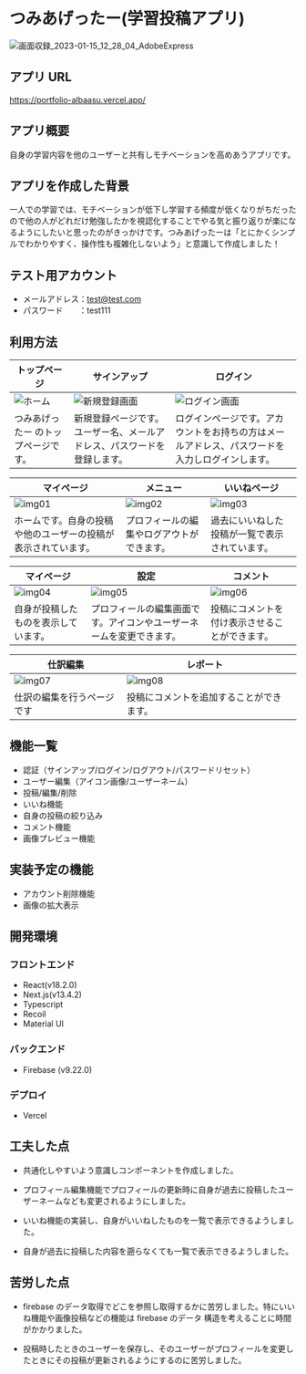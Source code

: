 # つみあげったー(学習投稿アプリ)

![画面収録_2023-01-15_12_28_04_AdobeExpress](<https://user-images.githubusercontent.com/123563616/246645013-85ff7176-dbf8-4572-8672-bbdbd4a53fed.png>)

## アプリ URL

https://portfolio-albaasu.vercel.app/

## アプリ概要

自身の学習内容を他のユーザーと共有しモチベーションを高めあうアプリです。

## アプリを作成した背景

一人での学習では、モチベーションが低下し学習する頻度が低くなりがちだったので他の人がどれだけ勉強したかを視認化することでやる気と振り返りが楽になるようにしたいと思ったのがきっかけです。つみあげったーは「とにかくシンプルでわかりやすく、操作性も複雑化しないよう」と意識して作成しました！

## テスト用アカウント

- メールアドレス：test@test.com
- パスワード　　：test111

## 利用方法

| トップページ                                                                                                                                     | サインアップ                                                                                                                                     | ログイン                                                                                                                                         |
| ------------------------------------------------------------------------------------------------------------------------------------------------ | ------------------------------------------------------------------------------------------------------------------------------------------------ | ------------------------------------------------------------------------------------------------------------------------------------------------ |
| ![ホーム](<https://user-images.githubusercontent.com/123563616/246645013-85ff7176-dbf8-4572-8672-bbdbd4a53fed.png>) | ![新規登録画面](https://user-images.githubusercontent.com/123563616/246645353-7c9cf036-7122-4e5c-b279-6795cea2f8a7.png) | ![ログイン画面](https://user-images.githubusercontent.com/123563616/246645363-020b0fa4-6a60-47da-82fd-590dde275bd0.png) |
| つみあげったー のトップページです。                                                                                                                     | 新規登録ページです。ユーザー名、メールアドレス、パスワードを登録します。                                                           | ログインページです。アカウントをお持ちの方はメールアドレス、パスワードを入力しログインします。                                                   |

| マイページ                                                                                                      | メニュー                                                                                                        | いいねページ                                                                                                          |
| --------------------------------------------------------------------------------------------------------------- | --------------------------------------------------------------------------------------------------------------- | --------------------------------------------------------------------------------------------------------------- |
| ![img01](https://user-images.githubusercontent.com/123563616/246646001-9443d765-ddf0-4884-ae87-73a51ecd0018.png) | ![img02](https://user-images.githubusercontent.com/123563616/246645926-37ac954f-ff43-44d6-96a7-9b0febc31fbc.png) | ![img03](https://user-images.githubusercontent.com/123563616/246645838-d77f9a48-714e-473a-9546-455f8e8cb701.png) |
| ホームです。自身の投稿や他のユーザーの投稿が表示されています。                                    | プロフィールの編集やログアウトができます。                                                                                            | 過去にいいねした投稿が一覧で表示されています。                                                                      |

| マイページ                                                                                                        | 設定                                                                                                        | コメント                                                                                                        |
| --------------------------------------------------------------------------------------------------------------- | --------------------------------------------------------------------------------------------------------------- | --------------------------------------------------------------------------------------------------------------- |
| ![img04](https://user-images.githubusercontent.com/123563616/246645891-0bf9a911-87c0-44db-b4fa-4fe1ee80beed.png) | ![img05](https://user-images.githubusercontent.com/123563616/246645906-7ac01980-6f52-430c-afe3-3c72dea115f3.png) | ![img06](https://github.com/Albaasu/portfolio/assets/123563616/fb9a2cb6-b8f8-407c-aa0b-339f9954eeaf) |
| 自身が投稿したものを表示しています。                                                                                      | プロフィールの編集画面です。アイコンやユーザーネームを変更できます。                                     | 投稿にコメントを付け表示させることができます。                                                                                    |

| 仕訳編集                                                                                                        | レポート                                                                                                        |     |
| --------------------------------------------------------------------------------------------------------------- | --------------------------------------------------------------------------------------------------------------- | --- |
| ![img07](https://media.giphy.com/media/EGvOmJ9KBwTLxnUH7n/giphy.gif) | ![img08](https://user-images.githubusercontent.com/64601252/212523412-dd6dde91-dc0a-45cb-b8ee-d8d9d065735c.png) |     |
| 仕訳の編集を行うページです                                                                                      | 投稿にコメントを追加することができます。                                                                    |     |

## 機能一覧

- 認証（サインアップ/ログイン/ログアウト/パスワードリセット）
- ユーザー編集（アイコン画像/ユーザーネーム）
- 投稿/編集/削除
- いいね機能
- 自身の投稿の絞り込み
- コメント機能
- 画像プレビュー機能

## 実装予定の機能

- アカウント削除機能
- 画像の拡大表示

## 開発環境

### フロントエンド

- React(v18.2.0)
- Next.js(v13.4.2)
- Typescript
- Recoil
- Material UI

### バックエンド

- Firebase (v9.22.0)

### デプロイ

- Vercel

## 工夫した点

- 共通化しやすいよう意識しコンポーネントを作成しました。

- プロフィール編集機能でプロフィールの更新時に自身が過去に投稿したユーザーネームなども変更されるようにしました。

- いいね機能の実装し、自身がいいねしたものを一覧で表示できるようしました。

- 自身が過去に投稿した内容を遡らなくても一覧で表示できるようしました。

## 苦労した点

- firebase のデータ取得でどこを参照し取得するかに苦労しました。特にいいね機能や画像投稿などの機能は firebase のデータ
  構造を考えることに時間がかかりました。

- 投稿時したときのユーザーを保存し、そのユーザーがプロフィールを変更したときにその投稿が更新されるようにするのに苦労しました。
